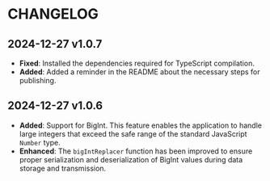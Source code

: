# CHANGELOG

## 2024-12-27 v1.0.7

- **Fixed**: Installed the dependencies required for TypeScript compilation. 
- **Added**: Added a reminder in the README about the necessary steps for publishing.

## 2024-12-27 v1.0.6

- **Added**: Support for BigInt. This feature enables the application to handle large integers that exceed the safe range of the standard JavaScript `Number` type.
- **Enhanced**: The `bigIntReplacer` function has been improved to ensure proper serialization and deserialization of BigInt values during data storage and transmission.